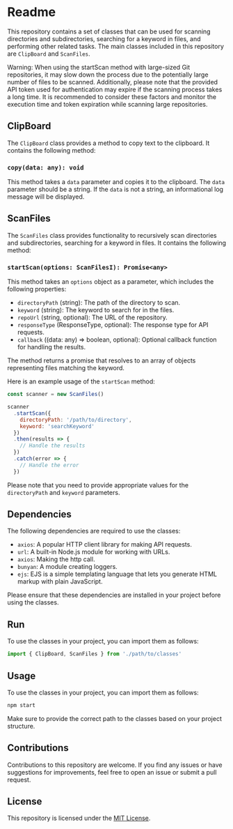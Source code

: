 # Readme

This repository contains a set of classes that can be used for scanning directories and subdirectories, searching for a keyword in files, and performing other related tasks. The main classes included in this repository are `ClipBoard` and `ScanFiles`.

Warning: When using the startScan method with large-sized Git repositories, it may slow down the process due to the potentially large number of files to be scanned. Additionally, please note that the provided API token used for authentication may expire if the scanning process takes a long time. It is recommended to consider these factors and monitor the execution time and token expiration while scanning large repositories.

## ClipBoard

The `ClipBoard` class provides a method to copy text to the clipboard. It contains the following method:

### `copy(data: any): void`

This method takes a `data` parameter and copies it to the clipboard. The `data` parameter should be a string. If the `data` is not a string, an informational log message will be displayed.

## ScanFiles

The `ScanFiles` class provides functionality to recursively scan directories and subdirectories, searching for a keyword in files. It contains the following method:

### `startScan(options: ScanFilesI): Promise<any>`

This method takes an `options` object as a parameter, which includes the following properties:

- `directoryPath` (string): The path of the directory to scan.
- `keyword` (string): The keyword to search for in the files.
- `repoUrl` (string, optional): The URL of the repository.
- `responseType` (ResponseType, optional): The response type for API requests.
- `callback` ((data: any) => boolean, optional): Optional callback function for handling the results.

The method returns a promise that resolves to an array of objects representing files matching the keyword.

Here is an example usage of the `startScan` method:

```javascript
const scanner = new ScanFiles()

scanner
  .startScan({
    directoryPath: '/path/to/directory',
    keyword: 'searchKeyword'
  })
  .then(results => {
    // Handle the results
  })
  .catch(error => {
    // Handle the error
  })
```

Please note that you need to provide appropriate values for the `directoryPath` and `keyword` parameters.

## Dependencies

The following dependencies are required to use the classes:

- `axios`: A popular HTTP client library for making API requests.
- `url`: A built-in Node.js module for working with URLs.
- `axios`: Making the http call.
- `bunyan`: A module creating loggers.
- `ejs`: EJS is a simple templating language that lets you generate HTML markup with plain JavaScript.

Please ensure that these dependencies are installed in your project before using the classes.

## Run

To use the classes in your project, you can import them as follows:

```javascript
import { ClipBoard, ScanFiles } from './path/to/classes'
```

## Usage

To use the classes in your project, you can import them as follows:

```javascript
npm start
```

Make sure to provide the correct path to the classes based on your project structure.

## Contributions

Contributions to this repository are welcome. If you find any issues or have suggestions for improvements, feel free to open an issue or submit a pull request.

## License

This repository is licensed under the [MIT License](https://opensource.org/licenses/MIT).
